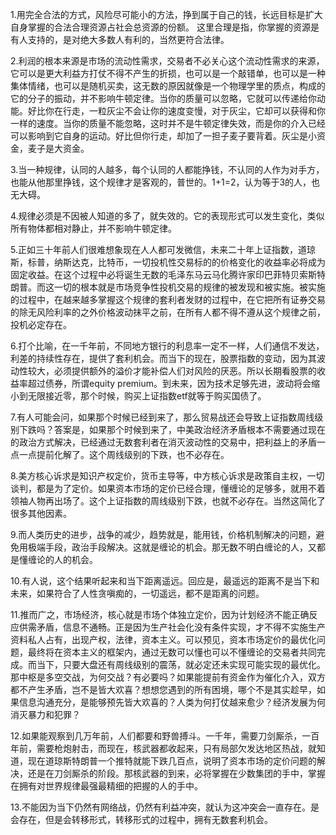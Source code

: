 1.用完全合法的方式，风险尽可能小的方法，挣到属于自己的钱，长远目标是扩大自身掌握的合法合理资源占社会总资源的份额。
这里合理是指，你掌握的资源是有人支持的，是对绝大多数人有利的，当然更符合法律。

2.利润的根本来源是市场的流动性需求，交易者不必关心这个流动性需求的来源，它可以是更大利益方打仗不得不产生的折损，也可以是一个敲错单，也可以是一种集体情绪，也可以是随机买卖，这无数的原因就像是一个物理学里的质点，构成的它的分子的振动，并不影响牛顿定律。当你的质量可以忽略，它就可以传递给你动能。好比你在行走，一粒灰尘不会让你的速度变慢，对于灰尘，它却可以获得和你一样的速度。当你的质量不能忽略，这时并不是牛顿定律失效，而是你的介入已经可以影响到它自身的运动。好比但你行走，却加了一担子麦子要背着。灰尘是小资金，麦子是大资金。

3.当一种规律，认同的人越多，每个认同的人都能挣钱，不认同的人作为对手方，也能从他那里挣钱，这个规律才是客观的，普世的。1+1=2，认为等于3的人，也无大碍。

4.规律必须是不因被人知道的多了，就失效的。它的表现形式可以发生变化，类似所有物体都相对静止，并不影响牛顿定律。

5.正如三十年前人们很难想象现在人人都可发微信，未来二十年上证指数，道琼斯，标普，纳斯达克，比特币，一切投机性交易标的的价格变化的收益率必将成为固定收益。在这个过程中必将诞生无数的毛泽东马云马化腾许家印巴菲特贝索斯特朗普。而这一切的根本就是市场竞争性投机交易的规律的被发现和被实施。被实施的过程中，在越来越多掌握这个规律的套利者发财的过程中，在它把所有证券交易的除无风险利率的之外价格波动抹平之前，在所有人都不得不遵从这个规律之前，投机必定存在。

6.打个比喻，在一千年前，不同地方银行的利息率一定不一样，人们通信不发达，利差的持续性存在，提供了套利机会。而当下的现在，股票指数的变动，因为其波动性较大，必须提供额外的溢价才能补偿人们对风险的厌恶。所以长期看股票的收益率超过债券，所谓equity premium。到未来，因为技术足够先进，波动将会缩小到无限接近零，那个时候，购买上证指数etf就等于购买国债了。

7.有人可能会问，如果那个时候已经到来了，那么贸易战还会导致上证指数周线级别下跌吗？答案是，如果那个时候到来了，中美政治经济矛盾根本不需要通过现在的政治方式解决，已经通过无数套利者在消灭波动性的交易中，把利益上的矛盾一点一点提前化解了。这个周线级别的下跌，也不必存在。

8.美方核心诉求是知识产权定价，货币主导等，中方核心诉求是政策自主权，一切谈判，都是为了定价。如果资本市场的定价已经合理，懂缠论的足够多，就用不着领袖人物再出场了。这个上证指数的周线级别下跌，也就不必存在。当然这简化了很多其他因素。

9.而人类历史的进步，战争的减少，趋势就是，能用钱，价格机制解决的问题，避免用极端手段，政治手段解决。这就是缠论的机会。那无数不明白缠论的人，又都是懂缠论的人的机会。

10.有人说，这个结果听起来和当下距离遥远。回应是，最遥远的距离不是当下和未来，如果符合了人性贪嗔痴的，一切遥远，都不是距离的问题。

11.推而广之，市场经济，核心就是市场个体独立定价，因为计划经济不能正确反应供需矛盾，信息不通畅。正是因为生产社会化没有条件实现，才不得不实施生产资料私人占有，出现产权，法律，资本主义。可以预见，资本市场定价的最优化问题，最终将在资本主义的框架内，通过无数可以懂也可以不懂缠论的交易者共同完成。而当下，只要大盘还有周线级别的震荡，就必定还未实现可能实现的最优化。那中枢是多空交战，为何交战？有必要吗？如果能提前有资金作为催化介入，双方都不产生矛盾，岂不是皆大欢喜？想想您遇到的所有困境，哪个不是其实趁早，如果信息沟通充分，是能够预先皆大欢喜的？人类为何打仗越来愈少？经济发展为何消灭暴力和犯罪？


12.如果能观察到几万年前，人们都要和野兽搏斗。一千年，需要刀剑厮杀，一百年前，需要枪炮射击，而现在，核武器都收起来，只有局部欠发达地区热战，就知道，现在道琼斯特朗普一个推特就能下跌几百点，说明了资本市场的定价问题的解决，还是在刀剑厮杀的阶段。那核武器的到来，必将掌握在少数集团的手中，掌握在拥有对世界规律最强最精细的把握的人的手中。

13.不能因为当下仍然有网络战，仍然有利益冲突，就认为这冲突会一直存在。是会存在，但是会转移形式，转移形式的过程中，拥有无数套利机会。
